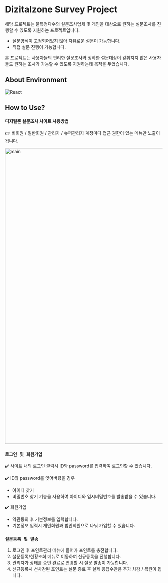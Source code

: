 # Dizitalzone Survey Project

해당 프로젝트는 불특정다수의 설문조사업체 및 개인을 대상으로 원하는 설문조사를 진행할 수 있도록 지원하는 프로젝트입니다.
- 설문양식이 고정되어있지 않아 자유로운 설문이 가능합니다.
- 직접 설문 진행이 가능합니다. 

본 프로젝트는 사용자들의 편리한 설문조사와 정확한 설문대상이 갖춰지지 않은 사용자들도 원하는 조사가 가능할 수 있도록 지원하는데 목적을 두었습니다.

## About Environment

 ![React](https://img.shields.io/badge/React-61DAFB?style=flat-square&logo=React&logoColor=black)

## How to Use?

#### 디지털존 설문조사 사이트 사용방법
 
 👉 비회원 / 일반회원 / 관리자 / 슈퍼관리자 계정마다 접근 권한이 있는 메뉴만 노출이 됩니다.
 
 <img width="946" alt="main" src="https://user-images.githubusercontent.com/100101577/159213997-e5cda142-9931-45f1-88bf-3049a9968c30.png">

### `로그인 및 회원가입`

✔️ 사이트 내의 로그인 클릭시 ID와 password를 입력하여 로그인할 수 있습니다.

✔️ ID와 password를 잊어버렸을 경우
- 아이디 찾기
- 비밀번호 찾기
기능을 사용하여 아이디와 임시비밀번호를 발송받을 수 있습니다.

✔️ 회원가입
- 약관동의 후 기본정보를 입력합니다.
- 기본정보 입력시 개인회원과 법인회원으로 나눠 가입할 수 있습니다.

### `설문등록 및 발송`

1. 로그인 후 포인트관리 메뉴에 들어가 포인트를 충전합니다.
2. 설문등록/현황조회 메뉴로 이동하여 신규등록을 진행합니다.
3. 관리자가 상태를 승인 완료로 변경할 시 설문 발송이 가능합니다.
4. 신규등록시 선차감된 포인트는 설문 종료 후 실제 응답수만큼 추가 차감 / 복원이 됩니다.




